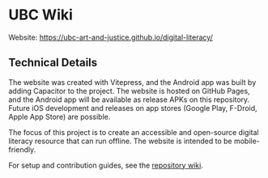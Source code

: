 # UBC Wiki

Website: https://ubc-art-and-justice.github.io/digital-literacy/

## Technical Details

The website was created with Vitepress, and the Android app was built by adding Capacitor to the project. The website is hosted on GitHub Pages, and the Android app will be available as release APKs on this repository. Future iOS development and releases on app stores (Google Play, F-Droid, Apple App Store) are possible.

The focus of this project is to create an accessible and open-source digital literacy resource that can run offline. The website is intended to be mobile-friendly.

For setup and contribution guides, see the [repository wiki](https://github.com/UBC-ART-and-Justice/digital-literacy/wiki).